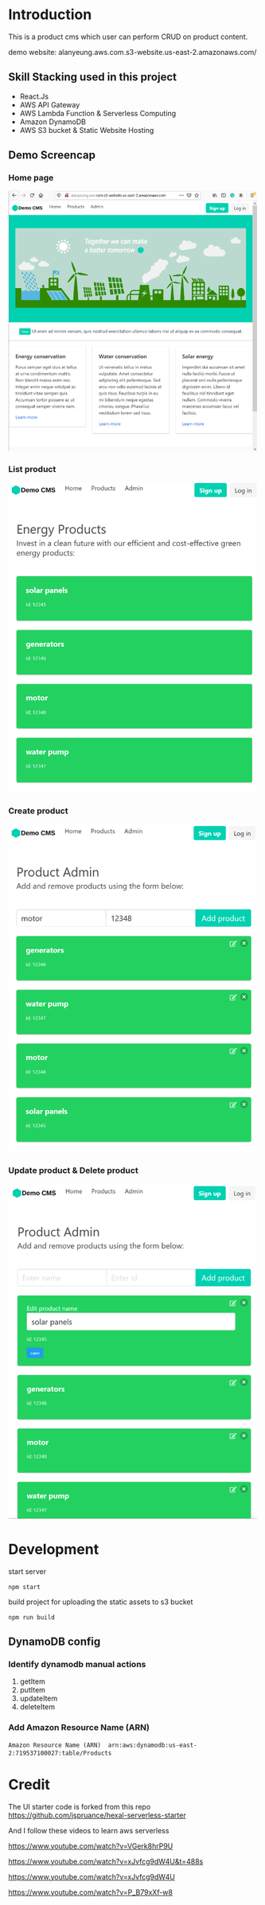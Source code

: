 # Introduction

This is a product cms which user can perform CRUD on product content.

demo website:
alanyeung.aws.com.s3-website.us-east-2.amazonaws.com/

## Skill Stacking used in this project

- React.Js
- AWS API Gateway
- AWS Lambda Function & Serverless Computing
- Amazon DynamoDB
- AWS S3 bucket & Static Website Hosting

## Demo Screencap
### Home page
<img src="./doc/home.png" alt="drawing" width="500"/>

### List product
<img src="./doc/list_product.png" alt="drawing" width="500"/>

### Create product
<img src="./doc/create_product.png" alt="drawing" width="500"/>

### Update product & Delete product
<img src="./doc/update_product.png" alt="drawing" width="500"/>

# Development

start server

```
npm start
```

build project for uploading the static assets to s3 bucket

```
npm run build
```

## DynamoDB config

### Identify dynamodb manual actions

1. getItem
2. putItem
3. updateItem
4. deleteItem

### Add Amazon Resource Name (ARN)

```
Amazon Resource Name (ARN)	arn:aws:dynamodb:us-east-2:719537100027:table/Products
```

# Credit

The UI starter code is forked from this repo
https://github.com/jspruance/hexal-serverless-starter

And I follow these videos to learn aws serverless

https://www.youtube.com/watch?v=VGerk8hrP9U

https://www.youtube.com/watch?v=xJvfcg9dW4U&t=488s

https://www.youtube.com/watch?v=xJvfcg9dW4U

https://www.youtube.com/watch?v=P_B79xXf-w8
